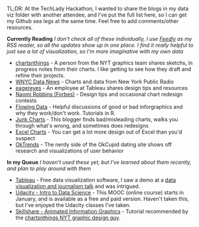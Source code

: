TL;DR: At the TechLady Hackathon, I wanted to share the blogs in my data viz folder with another attendee, and I've put the full list here, so I can get my Github sea legs at the same time.  Feel free to add comments/other resources.

**Currently Reading**
*I don't check all of these individually, I use [Feedly](http://feedly.com/) as my RSS reader, so all the updates show up in one place.  I find it really helpful to just see a lot of visualization, so I'm more imaginative with my own data*

* [chartsnthings](http://chartsnthings.tumblr.com/) - A person from the NYT graphics team shares sketchs, in progress notes from their charts.  I like getting to see how they draft and refine their projects.
* [WNYC Data News](http://datanews.tumblr.com/) - Charts and data from New York Public Radio
* [eagereyes](http://eagereyes.org/) - An employee at Tableau shares design tips and resources
* [Naomi Robbins (Forbes)](http://www.forbes.com/sites/naomirobbins/) - Design tips and occasional chart redesign contests
* [Flowing Data](http://flowingdata.com/) - Helpful discussions of good or bad inforgraphics and why they work/don't work.  Tutorials in R.
* [Junk Charts](http://junkcharts.typepad.com/junk_charts/) - This blogger finds bad/misleading charts, walks you through what's wrong, and sometimes does redesigns
* [Excel Charts](http://www.excelcharts.com/blog/) - You can get a lot more design out of Excel than you'd suspect
* [OkTrends](http://blog.okcupid.com/) - The nerdy side of the OkCupid dating site shows off research and visualizations of user behavior


**In my Queue**
*I haven't used these yet, but I've learned about them recently, and plan to play around with them*

* [Tableau](http://www.tableausoftware.com/) - Free data visualization software, I saw a demo at a [data visualization and journalism talk](http://blog.visual.ly/data-visualization-and-journalism/) and was intrigued.
* [Udacity - Intro to Data Science](https://www.udacity.com/course/ud359) - This MOOC (online course) starts in January, and is available as a free and paid version.  Haven't taken this, but I've enjoyed the Udacity classes I've taken.
* [Skillshare - Animated Information Graphics](http://www.skillshare.com/classes/design/Animated-Information-Graphics-using-data-and-motion-to-reveal-the-story/1100008111?via=profile) - Tutorial recommended by the [chartsnthings NYT graphic design guy](http://chartsnthings.tumblr.com/).
